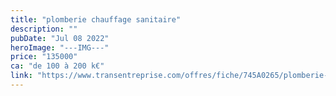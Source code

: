 ```yaml
---
title: "plomberie chauffage sanitaire"
description: ""
pubDate: "Jul 08 2022"
heroImage: "---IMG---"
price: "135000"
ca: "de 100 à 200 k€"
link: "https://www.transentreprise.com/offres/fiche/745A0265/plomberie-chauffage-sanitaire/auvergne-rhone-alpes/haute-savoie/genevois-haut-savoyard"
---
```

